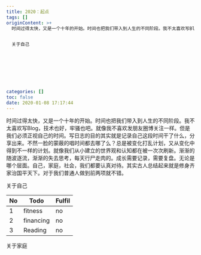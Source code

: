 ```yaml
---
title: 2020：起点
tags: []
originContent: >+
  时间过得太快，又是一个十年的开始。时间也把我们带入到人生的不同阶段。我不太喜欢写Blog，技术也好，牢骚也吧。就像我不喜欢发朋友圈博关注一样。但是我们必须正视自己的时间。写日志的目的其实就是记录自己这段时间干了什么，分享出来。不然一脸的蒙蔽的唱时间都去哪了么？总是被变化打乱计划，又从变化中得到不一样的计划。就像我们从小建立的世界观和认知都在被一次次刷新。渐渐的随波逐流，渐渐的失去思考，每天行尸走肉的。成长需要记录，需要复盘。无论是哪个层面。自己，家庭，社会，我们都要认真对待。其实古人总结起来就是修身齐家治国平天下。对于我们普通人做到前两项就不错。


  关于自己








categories: []
toc: false
date: 2020-01-08 17:17:44
---
```


时间过得太快，又是一个十年的开始。时间也把我们带入到人生的不同阶段。我不太喜欢写Blog，技术也好，牢骚也吧。就像我不喜欢发朋友圈博关注一样。但是我们必须正视自己的时间。写日志的目的其实就是记录自己这段时间干了什么，分享出来。不然一脸的蒙蔽的唱时间都去哪了么？总是被变化打乱计划，又从变化中得到不一样的计划。就像我们从小建立的世界观和认知都在被一次次刷新。渐渐的随波逐流，渐渐的失去思考，每天行尸走肉的。成长需要记录，需要复盘。无论是哪个层面。自己，家庭，社会，我们都要认真对待。其实古人总结起来就是修身齐家治国平天下。对于我们普通人做到前两项就不错。

关于自己

|No|Todo|Fulfil|
|-|-|-|
|1|fitness|no|
|2|financing|no|
|3|Reading|no|


关于家庭


